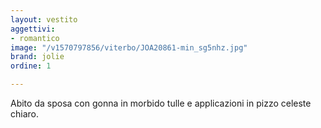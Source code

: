 ```yaml
---
layout: vestito
aggettivi:
- romantico
image: "/v1570797856/viterbo/JOA20861-min_sg5nhz.jpg"
brand: jolie
ordine: 1

---
```

Abito da sposa con gonna in morbido tulle e applicazioni in pizzo celeste chiaro.